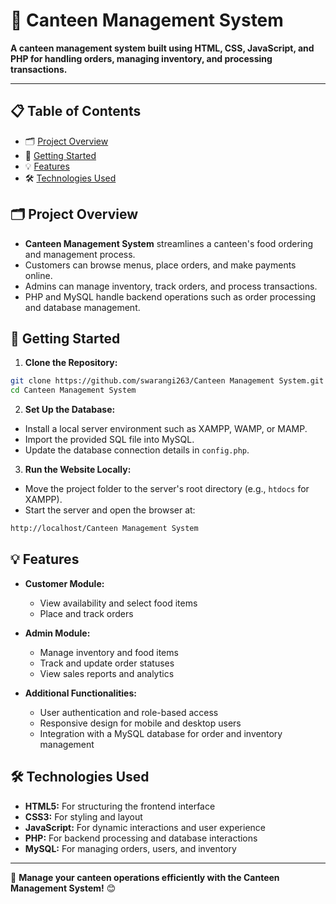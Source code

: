# 🏬 Canteen Management System

**A canteen management system built using HTML, CSS, JavaScript, and PHP for handling orders, managing inventory, and processing transactions.**

---

## 📋 **Table of Contents**  
- 🗂️ [Project Overview](#project-overview)  
- 🚀 [Getting Started](#getting-started)  
- 💡 [Features](#features)  
- 🛠️ [Technologies Used](#technologies-used)  


## 🗂️ <a name="project-overview"></a> **Project Overview**  
- **Canteen Management System** streamlines a canteen's food ordering and management process.
- Customers can browse menus, place orders, and make payments online.
- Admins can manage inventory, track orders, and process transactions.
- PHP and MySQL handle backend operations such as order processing and database management.


## 🚀 <a name="getting-started"></a> **Getting Started**  
1. **Clone the Repository:**  
```bash
git clone https://github.com/swarangi263/Canteen Management System.git
cd Canteen Management System
```

2. **Set Up the Database:**  
- Install a local server environment such as XAMPP, WAMP, or MAMP.
- Import the provided SQL file into MySQL.
- Update the database connection details in `config.php`.

3. **Run the Website Locally:**  
- Move the project folder to the server's root directory (e.g., `htdocs` for XAMPP).
- Start the server and open the browser at:
```bash
http://localhost/Canteen Management System
```


## 💡 <a name="features"></a> **Features**  
- **Customer Module:**
  - View availability and select food items
  - Place and track orders
  
- **Admin Module:**
  - Manage inventory and food items
  - Track and update order statuses
  - View sales reports and analytics
  
- **Additional Functionalities:**
  - User authentication and role-based access
  - Responsive design for mobile and desktop users
  - Integration with a MySQL database for order and inventory management


## 🛠️ <a name="technologies-used"></a> **Technologies Used**  
- **HTML5:** For structuring the frontend interface  
- **CSS3:** For styling and layout  
- **JavaScript:** For dynamic interactions and user experience  
- **PHP:** For backend processing and database interactions  
- **MySQL:** For managing orders, users, and inventory  

---

🌟 **Manage your canteen operations efficiently with the Canteen Management System!** 😊
